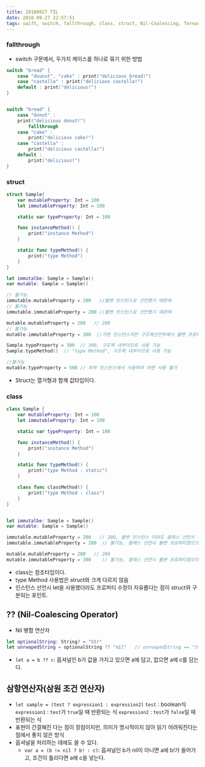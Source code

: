```yaml
---
title: 20180927 TIL
date: 2018-09-27 22:57:51
tags: swift, switch, fallthrough, class, struct, Nil-Coalescing, TernaryOperator
---
```


### fallthrough
- switch 구문에서, 두가지 케이스를 하나로 묶기 위한 방법
```swift
switch "bread" {
    case "dounut", "cake" : print("delicious bread!")
    case "castella" : print("delicious castella!")
    default : print("delicious!")
}


switch "bread" {
    case "donut" : 
    print("delicious donut!")
        fallthrough
    case "cake" : 
        print("delicious cake!")
    case "castella" : 
        print("delicious castella!")
    default : 
        print("delicious!")
}
```

### struct
```swift
struct Sample{
    var mutableProperty: Int = 100
    let immutableProperty: Int = 100

    static var typeProperty: Int = 100

    func instanceMethod() {
        print("instance Method")
    }

    static func typeMethod() {      
        print("type Method")
    }
}

let immutalbe: Sample = Sample()
var mutable: Sample = Sample()

// 불가능
immutable.mutableProperty = 200   //불변 인스턴스로 선언했기 때문에
// 불가능
immutable.immutableProperty = 200 //불변 인스턴스로 선언했기 때문에

mutable.mutableProperty = 200   // 200
// 불가능
mutable.immutableProperty = 300  //가변 인스턴스지만 구조체선언부에서 불변 프로퍼티였기 때문에 불가능

Sample.typeProperty = 300  // 300, 구조체 내부이므로 사용 가능
Sample.typeMethod()  // "type Method", 구조체 내부이므로 사용 가능

//불가능 
mutable.typeProperty = 500 // 외부 인스턴스에서 사용하려 하면 사용 불가
```
- Struct는 열거형과 함께 값타입이다.


### class
```swift
class Sample {
    var mutableProperty: Int = 100
    let immutableProperty: Int = 100

    static var typeProperty: Int = 100

    func instanceMethod() {
        print("instance Method")
    }

    static func typeMethod() {      
        print("type Method : static")
    }

    class func classMethod() {
        print("type Method : class")
    }
}


let immutalbe: Sample = Sample()
var mutable: Sample = Sample()

immutable.mutableProperty = 200   // 200, 불변 인스턴스 더라도 클래스 선언시 가변이므로 변경 가능
immutable.immutableProperty = 200  // 불가능, 클래스 선언시 불변 프로퍼티였으므로 

mutable.mutableProperty = 200   // 200
mutable.immutableProperty = 300    // 불가능, 클래스 선언시 불변 프로퍼티였으므로
```
- class는 참조타입이다.
- type Method 사용법은 struct와 크게 다르지 않음
- 인스턴스 선언시 let을 사용했더라도 프로퍼티 수정이 자유롭다는 점이 struct와 구분되는 포인트.

## ?? (Nil-Coalescing Operator)
-  Nil 병합 연산자
```swift
let optionalString: String? = "Str"
let unrwapedString = optionalString ?? "nil"   // unrwapedString == "Str"
```
- `let a = b ?? c`: 옵셔널인 b가 값을 가지고 있으면 a에 담고, 없으면 a에 c를 담는다.

## 삼항연산자(삼원 조건 연산자)
- `let sample = (test ? expression1 : expression2)`
`test` : boolean식
`expression1` : `test`가 `true`일 때 반환되는 식
`expression2` : `test`가 `false`일 때 반환되는 식
- 표현이 간결해진 다는 점이 장점이지만, 의미가 명시적이지 않아 읽기 어려워진다는 점에서 좋지 않은 방식
- 옵셔널을 처리하는 데에도 쓸 수 있다. 
  - `var a = (b != nil ? b! : c)`: 옵셔널인 b가 nil이 아니면 a에 b!가 들어가고, 조건이 틀리다면 a에 c을 넣는다.
